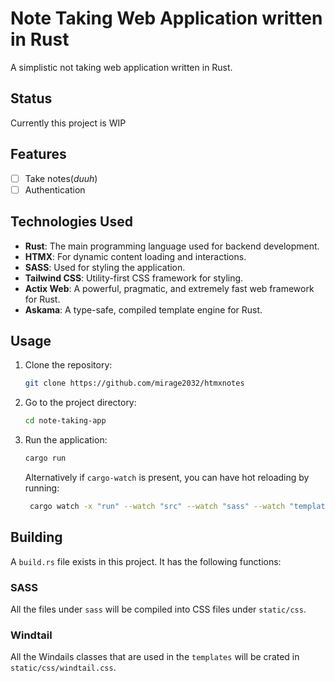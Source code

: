 # Note Taking Web Application written in Rust

A simplistic not taking web application written in Rust.

## Status

Currently this project is WIP

## Features

- [ ] Take notes(_duuh_)
- [ ] Authentication

## Technologies Used

- **Rust**: The main programming language used for backend development.
- **HTMX**: For dynamic content loading and interactions.
- **SASS**: Used for styling the application.
- **Tailwind CSS**: Utility-first CSS framework for styling.
- **Actix Web**: A powerful, pragmatic, and extremely fast web framework for Rust.
- **Askama**: A type-safe, compiled template engine for Rust.

## Usage

1. Clone the repository:

   ```bash
   git clone https://github.com/mirage2032/htmxnotes
   ```
2. Go to the project directory:

   ```bash
   cd note-taking-app
   ```

3. Run the application:

   ```bash
   cargo run
   ```
   Alternatively if `cargo-watch` is present, you can have hot reloading by running:
   ```bash
    cargo watch -x "run" --watch "src" --watch "sass" --watch "templates"
    ```

## Building

A `build.rs` file exists in this project. It has the following functions:

### SASS

All the files under `sass` will be compiled into CSS files under `static/css`.

### Windtail

All the Windails classes that are used in the `templates` will be crated in `static/css/windtail.css`.